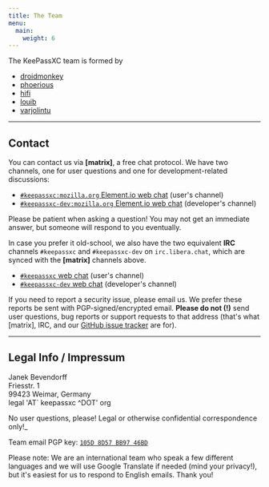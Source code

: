 ```yaml
---
title: The Team
menu:
  main:
    weight: 6
---
```


The KeePassXC team is formed by

<div id="team">
    <ul>
        <li><a href="https://github.com/droidmonkey">droidmonkey</a>
        <li><a href="https://github.com/phoerious">phoerious</a>
        <li><a href="https://github.com/hifi">hifi</a>
        <li><a href="https://github.com/louib">louib</a>
        <li><a href="https://github.com/varjolintu">varjolintu</a>
    </ul>
</div>

<hr class="uk-divider-icon uk-margin-medium">

## Contact

You can contact us via **\[matrix\]**, a free chat protocol. We have two channels, one for user questions and one for development-related discussions:

* [`#keepassxc:mozilla.org` Element.io web chat](https://app.element.io/#/room/#keepassxc:mozilla.org) (user's channel)
* [`#keepassxc-dev:mozilla.org` Element.io web chat](https://app.element.io/#/room/#keepassxc-dev:mozilla.org) (developer's channel)

Please be patient when asking a question! You may not get an immediate answer, but someone will respond to you eventually.

In case you prefer it old-school, we also have the two equivalent **IRC** channels `#keepassxc` and `#keepassxc-dev` on `irc.libera.chat`, which are synced with the **\[matrix\]** channels above.

* [`#keepassxc` web chat](https://web.libera.chat/#keepassxc) (user's channel)
* [`#keepassxc-dev` web chat](https://web.libera.chat/#keepassxc-dev) (developer's channel)

If you need to report a security issue, please email us. We prefer these reports be sent with PGP-signed/encrypted email. **Please do not (!)** send user questions, bug reports or support requests to that address (that's what \[matrix\], IRC, and our [GitHub issue tracker](https://github.com/keepassxreboot/keepassxc/issues) are for).

<hr class="uk-divider-icon uk-margin-medium">

## Legal Info / Impressum

<p>Janek Bevendorff<br>
Friesstr. 1<br>
99423 Weimar, Germany<br>
<span class="eobfsl">legal 'AT` keepassxc ^DOT' org</span></p>

No user questions, please! Legal or otherwise confidential correspondence only!_

Team email PGP key: [`105D 8D57 BB97 46BD`](https://keys.openpgp.org/search?q=legal%40keepassxc.org)

Please note: We are an international team who speak a few different languages and we will use Google Translate if needed (mind your privacy!), but it's easiest for us to respond to English emails. Thank you!

<script type="module">
    $(() => {
        $(".eobfs").each((i, e) => {
            $(e).text($(e).text().replace(/ 'AT` /, '@').replace(/ \^DOT' /, '.'));
        });
        $(".eobfsl").each((i, e) => {
            let n = $(e).text().replace(/ 'AT` /, '@').replace(/ \^DOT' /, '.');
            $(e).html('<a href="mailto:' + n + '?body=Thank%20you%20for%20mailing%20us.%0APlease%20be%20sure%20to%20send%20only%20legal%20or%20security%20issues%20to%20this%20address.%0A%0AFor%20all%20non-confidential%20correspondence%20requiring%20no%20direct%20contact%20to%20a%20team%20member%2C%20please%20use%20%5Bmatrix%5D%2C%20IRC%2C%20or%20GitHub.%0A%0AOur%20PGP%20key%20is%20105D%208D57%20BB97%2046BD.">' + n + '</a>');
        });
    });
</script>

<script type="module">
$(() => {
    let team = $("#team");
    let request = new XMLHttpRequest();
    $.get("https://api.github.com/orgs/keepassxreboot/public_members", function(data) {
        team.html('<div class="uk-margin-large uk-grid uk-grid-small uk-child-width-1-2@m uk-child-width-1-3@m" uk-grid></div>');
        let row = team.find(".uk-grid:first-child");
        data.forEach(function (value, index) {
          row.html(row.html() +
              `<div>
                  <div class="uk-card uk-card-default">
                      <div class="uk-card-body uk-padding-small">
                          <div class="uk-grid uk-grid-small uk-child-width-1-2" uk-grid>
                              <div class="uk-text-center">
                                  <img class="uk-border-circle" src="` + value.avatar_url + `" width="60" height="60" alt="` + value.login + `">
                                  <div class="uk-text-small uk-text-bold uk-text-uppercase uk-margin-small"><a href="` + value.html_url + `" class="uk-text-muted">` + value.login + `</a></div>
                              </div>
                              <div>
                                 <a href="` + value.html_url + `" class="uk-button uk-button-primary uk-button-medium uk-width-1-1 uk-margin-small"><i class="fa-brands fa-github" aria-hidden="true"></i> GitHub</a>
                                 <a href="https://github.com/keepassxreboot/keepassxc/commits?author=` + value.login + `" class="uk-button uk-button-secondary uk-button-medium uk-width-1-1 uk-margin-small"><i class="fa-solid fa-code-pull-request"></i> Code</a>
                              </div>
                          </div>
                      </div>
                  </div>
              </div>`);
        });
    }).fail(function() {
        console.error(request.statusText);
        team.html(team.html() + "<p>Error loading contributors... Connection issues?</p>");
    });
});
</script>
